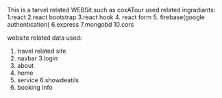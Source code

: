 This is a tarvel related WEBSit.such as coxATour
used related ingradiants:
1.react
2.react bootstrap
3.react hook
4. react form
5. firebase(google authentication)
6.express
7.mongobd
10.cors


website related data used:
1. travel related site 
2. navbar
3.login 
3. about
4. home
5. service
6.showdeatils 
7. booking info
